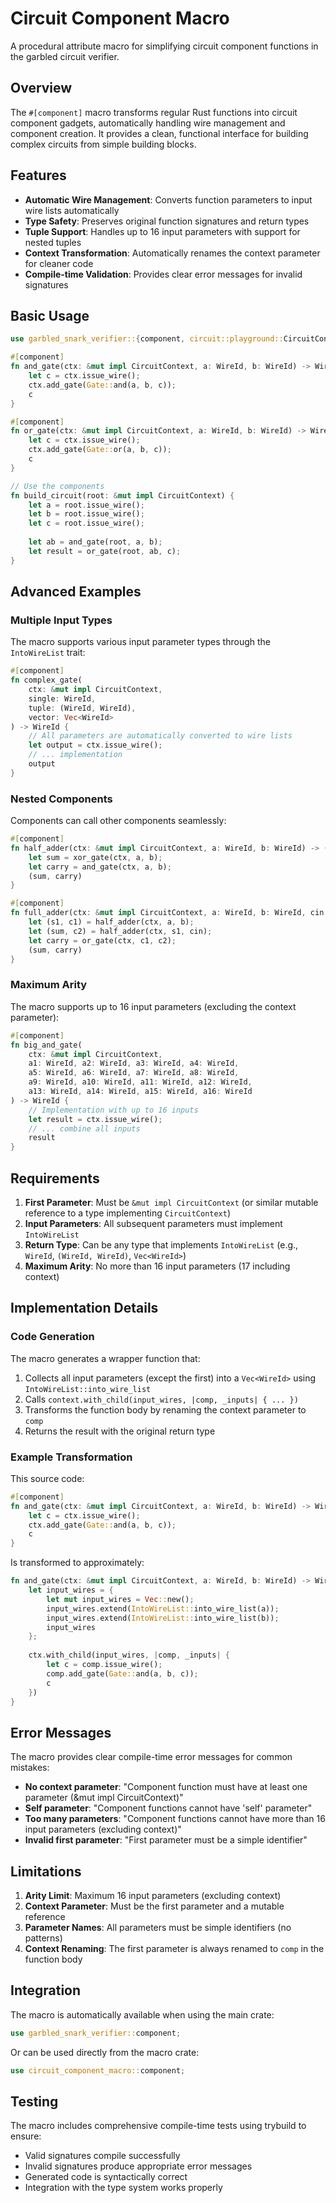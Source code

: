 # Circuit Component Macro

A procedural attribute macro for simplifying circuit component functions in the garbled circuit verifier.

## Overview

The `#[component]` macro transforms regular Rust functions into circuit component gadgets, automatically handling wire management and component creation. It provides a clean, functional interface for building complex circuits from simple building blocks.

## Features

- **Automatic Wire Management**: Converts function parameters to input wire lists automatically
- **Type Safety**: Preserves original function signatures and return types
- **Tuple Support**: Handles up to 16 input parameters with support for nested tuples
- **Context Transformation**: Automatically renames the context parameter for cleaner code
- **Compile-time Validation**: Provides clear error messages for invalid signatures

## Basic Usage

```rust
use garbled_snark_verifier::{component, circuit::playground::CircuitContext, Gate, WireId};

#[component]
fn and_gate(ctx: &mut impl CircuitContext, a: WireId, b: WireId) -> WireId {
    let c = ctx.issue_wire();
    ctx.add_gate(Gate::and(a, b, c));
    c
}

#[component]
fn or_gate(ctx: &mut impl CircuitContext, a: WireId, b: WireId) -> WireId {
    let c = ctx.issue_wire();
    ctx.add_gate(Gate::or(a, b, c));
    c
}

// Use the components
fn build_circuit(root: &mut impl CircuitContext) {
    let a = root.issue_wire();
    let b = root.issue_wire();
    let c = root.issue_wire();
    
    let ab = and_gate(root, a, b);
    let result = or_gate(root, ab, c);
}
```

## Advanced Examples

### Multiple Input Types

The macro supports various input parameter types through the `IntoWireList` trait:

```rust
#[component]
fn complex_gate(
    ctx: &mut impl CircuitContext,
    single: WireId,
    tuple: (WireId, WireId),
    vector: Vec<WireId>
) -> WireId {
    // All parameters are automatically converted to wire lists
    let output = ctx.issue_wire();
    // ... implementation
    output
}
```

### Nested Components

Components can call other components seamlessly:

```rust
#[component]
fn half_adder(ctx: &mut impl CircuitContext, a: WireId, b: WireId) -> (WireId, WireId) {
    let sum = xor_gate(ctx, a, b);
    let carry = and_gate(ctx, a, b);
    (sum, carry)
}

#[component]
fn full_adder(ctx: &mut impl CircuitContext, a: WireId, b: WireId, cin: WireId) -> (WireId, WireId) {
    let (s1, c1) = half_adder(ctx, a, b);
    let (sum, c2) = half_adder(ctx, s1, cin);
    let carry = or_gate(ctx, c1, c2);
    (sum, carry)
}
```

### Maximum Arity

The macro supports up to 16 input parameters (excluding the context parameter):

```rust
#[component]
fn big_and_gate(
    ctx: &mut impl CircuitContext,
    a1: WireId, a2: WireId, a3: WireId, a4: WireId,
    a5: WireId, a6: WireId, a7: WireId, a8: WireId,
    a9: WireId, a10: WireId, a11: WireId, a12: WireId,
    a13: WireId, a14: WireId, a15: WireId, a16: WireId
) -> WireId {
    // Implementation with up to 16 inputs
    let result = ctx.issue_wire();
    // ... combine all inputs
    result
}
```

## Requirements

1. **First Parameter**: Must be `&mut impl CircuitContext` (or similar mutable reference to a type implementing `CircuitContext`)
2. **Input Parameters**: All subsequent parameters must implement `IntoWireList`
3. **Return Type**: Can be any type that implements `IntoWireList` (e.g., `WireId`, `(WireId, WireId)`, `Vec<WireId>`)
4. **Maximum Arity**: No more than 16 input parameters (17 including context)

## Implementation Details

### Code Generation

The macro generates a wrapper function that:

1. Collects all input parameters (except the first) into a `Vec<WireId>` using `IntoWireList::into_wire_list`
2. Calls `context.with_child(input_wires, |comp, _inputs| { ... })` 
3. Transforms the function body by renaming the context parameter to `comp`
4. Returns the result with the original return type

### Example Transformation

This source code:

```rust
#[component]
fn and_gate(ctx: &mut impl CircuitContext, a: WireId, b: WireId) -> WireId {
    let c = ctx.issue_wire();
    ctx.add_gate(Gate::and(a, b, c));
    c
}
```

Is transformed to approximately:

```rust
fn and_gate(ctx: &mut impl CircuitContext, a: WireId, b: WireId) -> WireId {
    let input_wires = {
        let mut input_wires = Vec::new();
        input_wires.extend(IntoWireList::into_wire_list(a));
        input_wires.extend(IntoWireList::into_wire_list(b));
        input_wires
    };
    
    ctx.with_child(input_wires, |comp, _inputs| {
        let c = comp.issue_wire();
        comp.add_gate(Gate::and(a, b, c));
        c
    })
}
```

## Error Messages

The macro provides clear compile-time error messages for common mistakes:

- **No context parameter**: "Component function must have at least one parameter (&mut impl CircuitContext)"
- **Self parameter**: "Component functions cannot have 'self' parameter" 
- **Too many parameters**: "Component functions cannot have more than 16 input parameters (excluding context)"
- **Invalid first parameter**: "First parameter must be a simple identifier"

## Limitations

1. **Arity Limit**: Maximum 16 input parameters (excluding context)
2. **Context Parameter**: Must be the first parameter and a mutable reference
3. **Parameter Names**: All parameters must be simple identifiers (no patterns)
4. **Context Renaming**: The first parameter is always renamed to `comp` in the function body

## Integration

The macro is automatically available when using the main crate:

```rust
use garbled_snark_verifier::component;
```

Or can be used directly from the macro crate:

```rust
use circuit_component_macro::component;
```

## Testing

The macro includes comprehensive compile-time tests using trybuild to ensure:

- Valid signatures compile successfully
- Invalid signatures produce appropriate error messages
- Generated code is syntactically correct
- Integration with the type system works properly